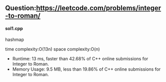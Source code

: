 ## Question:https://leetcode.com/problems/integer-to-roman/

#### sol1.cpp
hashmap

time complexity:O(13n)
space complexity:O(n)

* Runtime: 13 ms, faster than 42.68% of C++ online submissions for Integer to Roman.
* Memory Usage: 9.5 MB, less than 19.86% of C++ online submissions for Integer to Roman.
